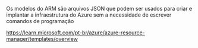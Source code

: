 Os modelos do ARM são arquivos JSON que podem ser usados para criar e implantar a infraestrutura do Azure sem a necessidade de escrever comandos de programação

https://learn.microsoft.com/pt-br/azure/azure-resource-manager/templates/overview
